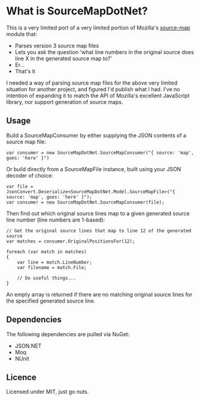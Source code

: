 # What is SourceMapDotNet?

This is a very limited port of a very limited portion of Mozilla's [source-map](https://github.com/Mozilla/source-map) module that:

* Parses version 3 source map files
* Lets you ask the question 'what line numbers in the original source does line X in the generated source map to?'
* Er...
* That's it

I needed a way of parsing source map files for the above very limited situation for another project, and figured I'd publish what I had. I've no intention of expanding it to match the API of Mozilla's excellent JavaScript library, nor support generation of source maps.

## Usage

Build a SourceMapConsumer by either supplying the JSON contents of a source map file:

    var consumer = new SourceMapDotNet.SourceMapConsumer("{ source: 'map', goes: 'here' }")

Or build directly from a SourceMapFile instance, built using your JSON decoder of choice:

    var file = JsonConvert.Deserialize<SourceMapDotNet.Model.SourceMapFile>("{ source: 'map', goes: 'here' }");
    var consumer = new SourceMapDotNet.SourceMapConsumer(file);

Then find out which original source lines map to a given generated source line number (line numbers are 1-based):

    // Get the original source lines that map to line 12 of the generated source
    var matches = consumer.OriginalPositionsFor(12);

    foreach (var match in matches)
    {
        var line = match.LineNumber;
        var filename = match.File;
        
        // Do useful things...
    }

An empty array is returned if there are no matching original source lines for the specified generated source line.

## Dependencies

The following dependencies are pulled via NuGet:

* JSON.NET
* Moq
* NUnit


## Licence
Licensed under MIT, just go nuts.
